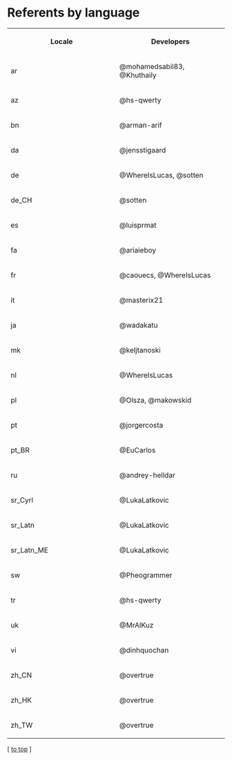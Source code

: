 # Referents by language

<table width="100%">
<tr><th width="50%">

Locale

</th><th width="50%">

Developers

</th></tr>
<tr><td width="50%">

ar

</td><td width="50%">

@mohamedsabil83, @Khuthaily

</td></tr>
<tr><td width="50%">

az

</td><td width="50%">

@hs-qwerty

</td></tr>
<tr><td width="50%">

bn

</td><td width="50%">

@arman-arif

</td></tr>
<tr><td width="50%">

da

</td><td width="50%">

@jensstigaard

</td></tr>
<tr><td width="50%">

de

</td><td width="50%">

@WhereIsLucas, @sotten

</td></tr>
<tr><td width="50%">

de_CH

</td><td width="50%">

@sotten

</td></tr>
<tr><td width="50%">

es

</td><td width="50%">

@luisprmat

</td></tr>
<tr><td width="50%">

fa

</td><td width="50%">

@ariaieboy

</td></tr>
<tr><td width="50%">

fr

</td><td width="50%">

@caouecs, @WhereIsLucas

</td></tr>
<tr><td width="50%">

it

</td><td width="50%">

@masterix21

</td></tr>
<tr><td width="50%">

ja

</td><td width="50%">

@wadakatu

</td></tr>
<tr><td width="50%">

mk

</td><td width="50%">

@keljtanoski

</td></tr>
<tr><td width="50%">

nl

</td><td width="50%">

@WhereIsLucas

</td></tr>
<tr><td width="50%">

pl

</td><td width="50%">

@Olsza, @makowskid

</td></tr>
<tr><td width="50%">

pt

</td><td width="50%">

@jorgercosta

</td></tr>
<tr><td width="50%">

pt_BR

</td><td width="50%">

@EuCarlos

</td></tr>
<tr><td width="50%">

ru

</td><td width="50%">

@andrey-helldar

</td></tr>
<tr><td width="50%">

sr_Cyrl

</td><td width="50%">

@LukaLatkovic

</td></tr>
<tr><td width="50%">

sr_Latn

</td><td width="50%">

@LukaLatkovic

</td></tr>
<tr><td width="50%">

sr_Latn_ME

</td><td width="50%">

@LukaLatkovic

</td></tr>
<tr><td width="50%">

sw

</td><td width="50%">

@Pheogrammer

</td></tr>
<tr><td width="50%">

tr

</td><td width="50%">

@hs-qwerty

</td></tr>
<tr><td width="50%">

uk

</td><td width="50%">

@MrAlKuz

</td></tr>
<tr><td width="50%">

vi

</td><td width="50%">

@dinhquochan

</td></tr>
<tr><td width="50%">

zh_CN

</td><td width="50%">

@overtrue

</td></tr>
<tr><td width="50%">

zh_HK

</td><td width="50%">

@overtrue

</td></tr>
<tr><td width="50%">

zh_TW

</td><td width="50%">

@overtrue

</td></tr>
</table>

[ [to top](#) ]
